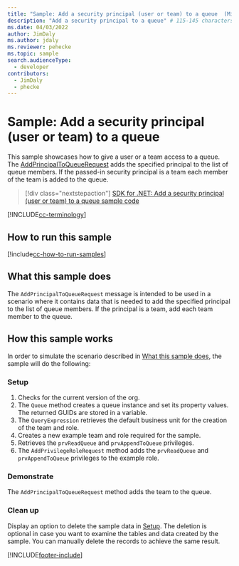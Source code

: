 ```yaml
---
title: "Sample: Add a security principal (user or team) to a queue  (Microsoft Dataverse) | Microsoft Docs" # Intent and product brand in a unique string of 43-59 chars including spaces
description: "Add a security principal to a queue" # 115-145 characters including spaces. This abstract displays in the search result.
ms.date: 04/03/2022
author: JimDaly
ms.author: jdaly
ms.reviewer: pehecke
ms.topic: sample
search.audienceType:
  - developer
contributors:
  - JimDaly
  - phecke
---
```


# Sample: Add a security principal (user or team) to a queue

This sample showcases how to give a user or a team access to a queue. The [AddPrincipalToQueueRequest](/dotnet/api/microsoft.crm.sdk.messages.addprincipaltoqueuerequest) adds the specified principal to the list of queue members. If the passed-in security principal is a team each member of the team is added to the queue.

> [!div class="nextstepaction"]
> [SDK for .NET: Add a security principal (user or team) to a queue sample code](https://github.com/microsoft/PowerApps-Samples/tree/master/dataverse/orgsvc/CSharp/AddSecurityPrincipalToQueue)

[!INCLUDE[cc-terminology](../../includes/cc-terminology.md)]

## How to run this sample

[!include[cc-how-to-run-samples](../../includes/cc-how-to-run-samples.md)]

## What this sample does

The `AddPrincipalToQueueRequest` message is intended to be used in a scenario where it contains data that is needed to add the specified principal to the list of queue members. If the principal is a team, add each team member to the queue.

## How this sample works

In order to simulate the scenario described in [What this sample does](#what-this-sample-does), the sample will do the following:

### Setup

1. Checks for the current version of the org.
2. The `Queue` method creates a queue instance and set its property values. The returned GUIDs are stored in a variable.
3. The `QueryExpression` retrieves the default business unit for the creation of the team and role.
4. Creates a new example team and role required for the sample.
5. Retrieves the `prvReadQueue` and `prvAppendToQueue` privileges.
6. The `AddPrivilegeRoleRequest` method adds the `prvReadQueue` and `prvAppendToQueue` privileges to the example role.

### Demonstrate

The `AddPrincipalToQueueRequest` method adds the team to the queue.

### Clean up

Display an option to delete the sample data in [Setup](#setup). The deletion is optional in case you want to examine the tables and data created by the sample. You can manually delete the records to achieve the same result.

[!INCLUDE[footer-include](../../../../includes/footer-banner.md)]
